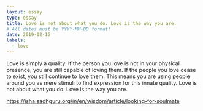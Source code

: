 ```yaml
---
layout: essay
type: essay
title: Love is not about what you do. Love is the way you are.
# All dates must be YYYY-MM-DD format!
date: 2019-02-15
labels:
  - love
---
```


Love is simply a quality. If the person you love is not in your physical presence, you are still capable of loving them. 
If the people you love cease to exist, you still continue to love them.
This means you are using people around you as mere stimuli to find expression for this innate quality. 
Love is not about what you do. Love is the way you are.

https://isha.sadhguru.org/in/en/wisdom/article/looking-for-soulmate
